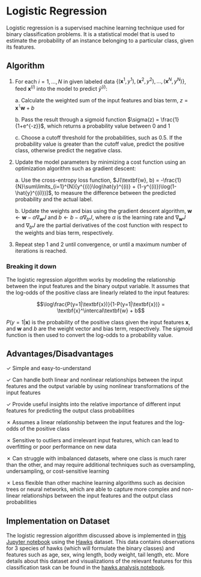 # Logistic Regression

Logistic regression is a supervised machine learning technique used for binary classification problems. It is a statistical model that is used to estimate the probability of an instance belonging to a particular class, given its features. 

## Algorithm

1. For each $i=1, \dots, N$ in given labeled data $\{(\textbf{x}^1, y^1), (\textbf{x}^2, y^2), \dots, (\textbf{x}^N, y^N)\}$, feed $\textbf{x}^{(i)}$ into the model to predict $\hat{y}^{(i)}$:

    a. Calculate the weighted sum of the input features and bias term, $z = \textbf{x}^\intercal\textbf{w} + b$
    
    b. Pass the result through a sigmoid function $\sigma(z) = \frac{1}{1+e^{-z}}$, which returns a probability value between 0 and 1
    
    c. Choose a cutoff threshold for the probabilities, such as 0.5. If the probability value is greater than the cutoff value, predict the positive class, otherwise predict the negative class.
    
2. Update the model parameters by minimizing a cost function using an optimization algorithm such as gradient descent:

    a. Use the cross-entropy loss function, $J(\textbf{w}, b) = -\frac{1}{N}\sum\limits_{i=1}^{N}[y^{(i)}\log\hat{y}^{(i)} + (1-y^{(i)})\log(1-\hat{y}^{(i)})]$, to measure the difference between the predicted probability and the actual label.
    
    b. Update the weights and bias using the gradient descent algorithm, $\textbf{w} \leftarrow \textbf{w} - \alpha \nabla_{\textbf{w}}J$ and $b \leftarrow b - \alpha \nabla_{b}J$, where $\alpha$ is the learning rate and $\nabla_{\textbf{w}}J$ and $\nabla_{b}J$ are the partial derivatives of the cost function with respect to the weights and bias term, respectively.
    
3. Repeat step 1 and 2 until convergence, or until a maximum number of iterations is reached.

### Breaking it down

The logistic regression algorithm works by modeling the relationship between the input features and the binary output variable. It assumes that the log-odds of the positive class are linearly related to the input features:

$$\log\frac{P(y=1|\textbf{x})}{1-P(y=1|\textbf{x})} = \textbf{x}^\intercal\textbf{w} + b$$

$P(y=1|\textbf{x})$ is the probability of the positive class given the input features $\textbf{x}$, and $\textbf{w}$ and $b$ are the weight vector and bias term, respectively. The sigmoid function is then used to convert the log-odds to a probability value.

## Advantages/Disadvantages

✓ Simple and easy-to-understand

✓ Can handle both linear and nonlinear relationships between the input features and the output variable by using nonlinear transformations of the input features

✓ Provide useful insights into the relative importance of different input features for predicting the output class probabilities

✗ Assumes a linear relationship between the input features and the log-odds of the positive class

✗ Sensitive to outliers and irrelevant input features, which can lead to overfitting or poor performance on new data

✗ Can struggle with imbalanced datasets, where one class is much rarer than the other, and may require additional techniques such as oversampling, undersampling, or cost-sensitive learning

✗ Less flexible than other machine learning algorithms such as decision trees or neural networks, which are able to capture more complex and non-linear relationships between the input features and the output class probabilities

## Implementation on Dataset

The logistic regression algorithm discussed above is implemented in [this Jupyter notebook](https://github.com/kary5678/INDE-577/blob/main/supervised-learning/logistic_regression/logistic_regression.ipynb) using the [Hawks](https://github.com/kary5678/INDE-577/blob/main/Data/hawks.csv) dataset. This data contains observations for 3 species of hawks (which will formulate the binary classes) and features such as age, sex, wing length, body weight, tail length, etc. More details about this dataset and visualizations of the relevant features for this classification task can be found in the [hawks analysis notebook](https://github.com/kary5678/INDE-577/blob/main/Data/hawks_analysis.ipynb).
